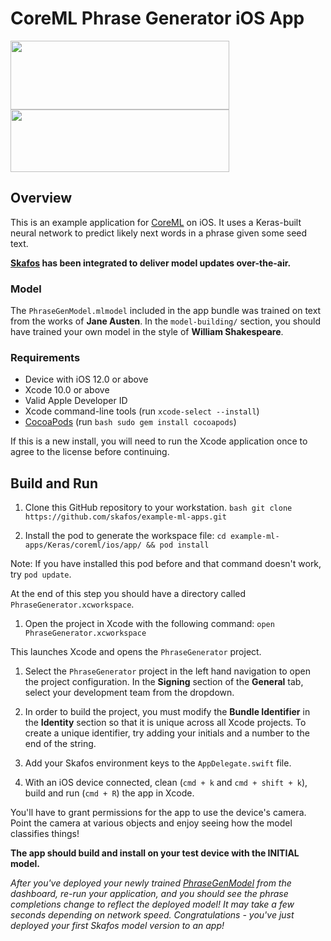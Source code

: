 # CoreML Phrase Generator iOS App
<img src="https://s3.amazonaws.com/keras.io/img/keras-logo-2018-large-1200.png" width="350" height="110"> <img src="https://skafos.ai/wp-content/uploads/2019/05/skafos_horizontal_on_white_beta@1x.svg" width="350" height="100">

## Overview
This is an example application for [CoreML]() on iOS. It uses a
Keras-built neural network to predict likely next words in a phrase given some seed text.

**[Skafos](https://skafos.ai) has been integrated to deliver model updates over-the-air.**

### Model
The `PhraseGenModel.mlmodel` included in the app bundle was trained on text
from the works of **Jane Austen**. In the `model-building/` section, you should have
trained your own model in the style of **William Shakespeare**.

### Requirements

*   Device with iOS 12.0 or above
*   Xcode 10.0 or above
*   Valid Apple Developer ID
*   Xcode command-line tools (run `xcode-select --install`)
*   [CocoaPods](https://cocoapods.org/) (run `bash sudo gem install cocoapods`)

If this is a new install, you will need to run the Xcode application once to
agree to the license before continuing.

## Build and Run

1.  Clone this GitHub repository to your workstation. `bash git clone
    https://github.com/skafos/example-ml-apps.git`

2.  Install the pod to generate the workspace file: `cd
    example-ml-apps/Keras/coreml/ios/app/ && pod install`

Note: If you have installed this pod before and that command doesn't work, try
`pod update`.

At the end of this step you should have a directory called
`PhraseGenerator.xcworkspace`.

1.  Open the project in Xcode with the following command: `open
    PhraseGenerator.xcworkspace`

This launches Xcode and opens the `PhraseGenerator` project.

1.  Select the `PhraseGenerator` project in the left hand navigation to open
    the project configuration. In the **Signing** section of the **General**
    tab, select your development team from the dropdown.

2.  In order to build the project, you must modify the **Bundle Identifier** in
    the **Identity** section so that it is unique across all Xcode projects. To
    create a unique identifier, try adding your initials and a number to the end
    of the string.

3. Add your Skafos environment keys to the `AppDelegate.swift` file.

4. With an iOS device connected, clean (`cmd + k` and `cmd + shift + k`),
build and run (`cmd + R`) the app in Xcode.

You'll have to grant permissions for the app to use the device's camera. Point
the camera at various objects and enjoy seeing how the model classifies things!

**The app should build and install on your test device with the INITIAL model.**

*After you've deployed your newly trained [PhraseGenModel](https://github.com/skafos/example-ml-apps/blob/master/Keras/coreml/ios/model-building/phrase_generator_model.ipynb) from the dashboard, re-run your application, and you should see the phrase completions change to reflect the deployed model! It may take a few seconds depending on network speed. Congratulations - you've just deployed your first Skafos model version to an app!*
